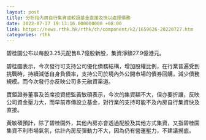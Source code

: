 ```yaml
---
layout: post
title: 分析指內房自行集資或較設基金直接及快以處理債務
date: 2022-07-27 19:13:16.000000000 +08:00
link: https://news.rthk.hk/rthk/ch/component/k2/1659626-20220727.htm
categories: rthk
---
```


碧桂園公布以每股3.25元配售8.7億股新股，集資淨額27.9億港元。

碧桂園表示，今次發行可支持公司優化債務結構，增加股權比例，在行業普遍受到挑戰時，持續減低自身負債率，支持公司於境內外公開市場的債券回購，減少債務規模。而今次發行亦反映公司多元融資渠道。

寶鉅證券董事及首席投資總監黃敏碩表示，今次的集資額不大，但亦要折讓，反映公司資金壓力大，而早前市傳設立基金，對行業的支持可能不及內房自行集資快及直接。

黃敏碩預計，除了碧桂園外，其他內房亦會透過配股及其他方式集資，又指碧桂園集資不利市場氣氛，估計內房反彈動力不大，因為仍有營運壓力，不建議撈底。
